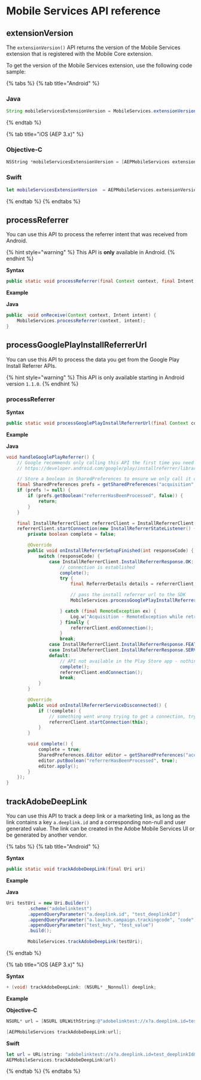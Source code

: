 # Mobile Services API reference

## extensionVersion

The `extensionVersion()` API returns the version of the Mobile Services extension that is registered with the Mobile Core extension.

To get the version of the Mobile Services extension, use the following code sample:

{% tabs %}
{% tab title="Android" %}

### Java

```java
String mobileServicesExtensionVersion = MobileServices.extensionVersion();
```

{% endtab %}

{% tab title="iOS (AEP 3.x)" %}

### Objective-C

```objectivec
NSString *mobileServicesExtensionVersion = [AEPMobileServices extensionVersion];
```

### Swift

```swift
let mobileServicesExtensionVersion  = AEPMobileServices.extensionVersion()
```

{% endtab %}
{% endtabs %}

## processReferrer

You can use this API to process the referrer intent that was received from Android.

{% hint style="warning" %}
This API is **only** available in Android.
{% endhint %}

**Syntax**

```java
public static void processReferrer(final Context context, final Intent intent)
```

**Example**

**Java**

```java
public  void onReceive(Context context, Intent intent) {
    MobileServices.processReferrer(context, intent);
}
```

## processGooglePlayInstallReferrerUrl

You can use this API to process the data you get from the Google Play Install Referrer APIs.

{% hint style="warning" %}
This API is only available starting in Android version `1.1.0`.
{% endhint %}

### processReferrer

**Syntax**

```java
public static void processGooglePlayInstallReferrerUrl(final Context context, final Intent intent)
```

**Example**

**Java**

```java
void handleGooglePlayReferrer() {
    // Google recommends only calling this API the first time you need it:
    // https://developer.android.com/google/play/installreferrer/library#install-referrer

    // Store a boolean in SharedPreferences to ensure we only call it once.
    final SharedPreferences prefs = getSharedPreferences("acquisition", 0);
    if (prefs != null) {
        if (prefs.getBoolean("referrerHasBeenProcessed", false)) {
            return;
        }
    }

    final InstallReferrerClient referrerClient = InstallReferrerClient.newBuilder(getApplicationContext()).build();
    referrerClient.startConnection(new InstallReferrerStateListener() {
        private boolean complete = false;

        @Override
        public void onInstallReferrerSetupFinished(int responseCode) {
            switch (responseCode) {
                case InstallReferrerClient.InstallReferrerResponse.OK:
                    // connection is established
                    complete();
                    try {
                        final ReferrerDetails details = referrerClient.getInstallReferrer();                        

                        // pass the install referrer url to the SDK
                        MobileServices.processGooglePlayInstallReferrerUrl(details.getInstallReferrer());

                    } catch (final RemoteException ex) {
                        Log.w("Acquisition - RemoteException while retrieving referrer information (%s)", ex.getLocalizedMessage() == null ? "unknown" : ex.getLocalizedMessage());
                    } finally {
                        referrerClient.endConnection();
                    }
                    break;
                case InstallReferrerClient.InstallReferrerResponse.FEATURE_NOT_SUPPORTED:
                case InstallReferrerClient.InstallReferrerResponse.SERVICE_UNAVAILABLE:
                default:
                    // API not available in the Play Store app - nothing to do here
                    complete();
                    referrerClient.endConnection();
                    break;
            }
        }

        @Override
        public void onInstallReferrerServiceDisconnected() {
            if (!complete) {
                // something went wrong trying to get a connection, try again
                referrerClient.startConnection(this);
            }
        }

        void complete() {
            complete = true;
            SharedPreferences.Editor editor = getSharedPreferences("acquisition", 0).edit();
            editor.putBoolean("referrerHasBeenProcessed", true);
            editor.apply();
        }
    });
}
```

## trackAdobeDeepLink <a id="trackdeeplink"></a>

You can use this API to track a deep link or a marketing link, as long as the link contains a key `a.deeplink.id` and a corresponding non-null and user generated value. The link can be created in the Adobe Mobile Services UI or be generated by another vendor.

{% tabs %}
{% tab title="Android" %}

**Syntax**

```java
public static void trackAdobeDeepLink(final Uri uri)
```

**Example**

**Java**

```java
Uri testUri = new Uri.Builder()
        .scheme("adobelinktest")
        .appendQueryParameter("a.deeplink.id", "test_deeplinkId")
        .appendQueryParameter("a.launch.campaign.trackingcode", "code")
        .appendQueryParameter("test_key", "test_value")        
        .build();

        MobileServices.trackAdobeDeepLink(testUri);
```

{% endtab %}

{% tab title="iOS (AEP 3.x)" %}

**Syntax**

```objectivec
+ (void) trackAdobeDeepLink: (NSURL* _Nonnull) deeplink;
```

**Example**

**Objective-C**

```objectivec
NSURL* url = [NSURL URLWithString:@"adobelinktest://x?a.deeplink.id=test_deeplinkId&a.launch.campaign.trackingcode=code&test_key=test_value"];

[AEPMobileServices trackAdobeDeepLink:url];
```

**Swift**

```swift
let url = URL(string: "adobelinktest://x?a.deeplink.id=test_deeplinkId&a.launch.campaign.trackingcode=code&test_key=test_value")!
AEPMobileServices.trackAdobeDeepLink(url)
```

{% endtab %}
{% endtabs %}
